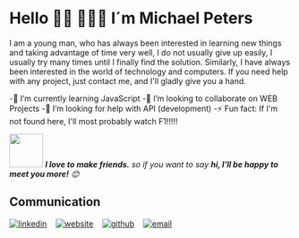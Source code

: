# Hello 👋🏾 👩🏾‍💻 I´m Michael Peters 


I am a young man, who has always been interested in learning new things and taking advantage of time very well, I do not usually give up easily, I usually try many times until I finally find the solution. Similarly, I have always been interested in the world of technology and computers. If you need help with any project, just contact me, and I'll gladly give you a hand.

-🌱 I’m currently learning JavaScript
-👯 I’m looking to collaborate on WEB Projects
-🤔 I’m looking for help with API (development)
-⚡ Fun fact: If I'm not found here, I'll most probably watch F1!!!!!




<img src="https://media.giphy.com/media/LnQjpWaON8nhr21vNW/giphy.gif" width="60"> <em><b>I love to make friends.</b> so if you want to say <b>hi, I'll be happy to meet you more!</b> 😊</em>

 <h2> Communication </h2>
        <p float="left">
  
  [![linkedin](https://user-images.githubusercontent.com/25087769/87172072-530a5080-c2dc-11ea-8e2c-8ee4dbf3394b.png)](https://www.linkedin.com/in/michael-peters-565379231/) &nbsp;&nbsp;
  [![website](https://user-images.githubusercontent.com/25087769/87173861-0aa06200-c2df-11ea-9614-da65c9c73692.png)](https://apierson.com) &nbsp;&nbsp;
  [![github](https://user-images.githubusercontent.com/25087769/87176037-2c4f1880-c2e2-11ea-8a13-41c90b711b9f.png)](https://github.com/MikeQp98/) &nbsp;&nbsp;
  [![email](https://user-images.githubusercontent.com/25087769/87174308-a4680f00-c2df-11ea-90b0-5fa1fa76d2f1.png)](michaelrespond99@gmail.com)
 
</p>
